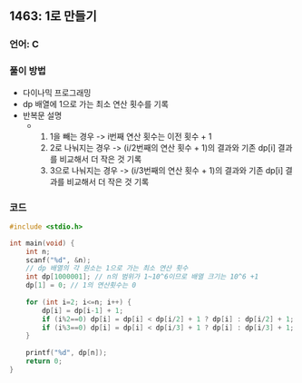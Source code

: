 ## 1463: 1로 만들기
### 언어: C
### 풀이 방법
- 다이나믹 프로그래밍
- dp 배열에 1으로 가는 최소 연산 횟수를 기록
- 반복문 설명
    - 1. 1을 빼는 경우 -> i번째 연산 횟수는 이전 횟수 + 1
      2. 2로 나눠지는 경우 -> (i/2번째의 연산 횟수 + 1)의 결과와 기존 dp[i] 결과를 비교해서 더 작은 것 기록
      3. 3으로 나눠지는 경우 -> (i/3번째의 연산 횟수 + 1)의 결과와 기존 dp[i] 결과를 비교해서 더 작은 것 기록

### 코드
```C
#include <stdio.h>

int main(void) {
    int n;
    scanf("%d", &n);
    // dp 배열의 각 원소는 1으로 가는 최소 연산 횟수
    int dp[1000001]; // n의 범위가 1~10^6이므로 배열 크기는 10^6 +1
    dp[1] = 0; // 1의 연산횟수는 0
    
    for (int i=2; i<=n; i++) {
        dp[i] = dp[i-1] + 1;
        if (i%2==0) dp[i] = dp[i] < dp[i/2] + 1 ? dp[i] : dp[i/2] + 1;
        if (i%3==0) dp[i] = dp[i] < dp[i/3] + 1 ? dp[i] : dp[i/3] + 1;   
    }
    
    printf("%d", dp[n]);
    return 0;
}
```
